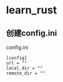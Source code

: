 # learn_rust

## 创建config.ini

config.ini
```
[config]
url = ""
local_dir = ""
remote_dir = ""

```
